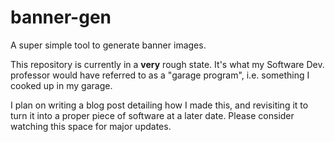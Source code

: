 # banner-gen

A super simple tool to generate banner images.

This repository is currently in a **very** rough state.
It's what my Software Dev. professor would have referred to as a "garage program",
i.e. something I cooked up in my garage.

I plan on writing a blog post detailing how I made this, and revisiting it to
turn it into a proper piece of software at a later date.
Please consider watching this space for major updates.
